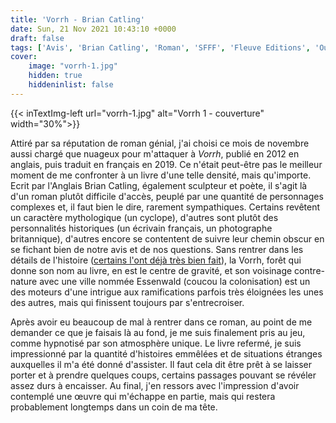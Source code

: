 ```yaml
---
title: 'Vorrh - Brian Catling'
date: Sun, 21 Nov 2021 10:43:10 +0000
draft: false
tags: ['Avis', 'Brian Catling', 'Roman', 'SFFF', 'Fleuve Editions', 'Outre Fleuve']
cover: 
    image: "vorrh-1.jpg"
    hidden: true
    hiddeninlist: false
---
```


{{< inTextImg-left url="vorrh-1.jpg" alt="Vorrh 1 - couverture" width="30%">}} 

Attiré par sa réputation de roman génial, j'ai choisi ce mois de novembre aussi chargé que nuageux pour m'attaquer à _Vorrh_, publié en 2012 en anglais, puis traduit en français en 2019. Ce n'était peut-être pas le meilleur moment de me confronter à un livre d'une telle densité, mais qu'importe. Ecrit par l'Anglais Brian Catling, également sculpteur et poète, il s'agit là d'un roman plutôt difficile d'accès, peuplé par une quantité de personnages complexes et, il faut bien le dire, rarement sympathiques. Certains revêtent un caractère mythologique (un cyclope), d'autres sont plutôt des personnalités historiques (un écrivain français, un photographe britannique), d'autres encore se contentent de suivre leur chemin obscur en se fichant bien de notre avis et de nos questions. Sans rentrer dans les détails de l'histoire ([certains l'ont déjà très bien fait](https://justaword.fr/vorrh-f40c12e89e2b)), la Vorrh, forêt qui donne son nom au livre, en est le centre de gravité, et son voisinage contre-nature avec une ville nommée Essenwald (coucou la colonisation) est un des moteurs d'une intrigue aux ramifications parfois très éloignées les unes des autres, mais qui finissent toujours par s'entrecroiser.

Après avoir eu beaucoup de mal à rentrer dans ce roman, au point de me demander ce que je faisais là au fond, je me suis finalement pris au jeu, comme hypnotisé par son atmosphère unique. Le livre refermé, je suis impressionné par la quantité d'histoires emmêlées et de situations étranges auxquelles il m'a été donné d'assister. Il faut cela dit être prêt à se laisser porter et à prendre quelques coups, certains passages pouvant se révéler assez durs à encaisser. Au final, j'en ressors avec l'impression d'avoir contemplé une œuvre qui m'échappe en partie, mais qui restera probablement longtemps dans un coin de ma tête.